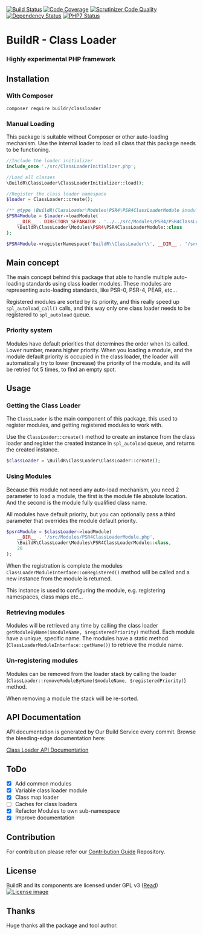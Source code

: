 [![Build Status](http://ci.zolli.hu/view/Components/job/Class%20Loader/badge/icon)](http://ci.zolli.hu/view/Components/job/Class%20Loader/)
[![Code Coverage](https://scrutinizer-ci.com/g/BuildrPHP/ClassLoader/badges/coverage.png?b=master)](https://scrutinizer-ci.com/g/BuildrPHP/ClassLoader/?branch=master)
[![Scrutinizer Code Quality](https://scrutinizer-ci.com/g/BuildrPHP/ClassLoader/badges/quality-score.png?b=master)](https://scrutinizer-ci.com/g/BuildrPHP/ClassLoader/?branch=master)
[![Dependency Status](https://www.versioneye.com/user/projects/56772d5d107997003000130f/badge.svg?style=flat)](https://www.versioneye.com/user/projects/56772d5d107997003000130f)
[![PHP7 Status](https://img.shields.io/badge/PHP7-tested-8892BF.svg)](https://github.com/BuildrPHP/ClassLoader)

# BuildR - Class Loader
### Highly experimental PHP framework

## Installation

### With Composer

```
composer require buildr/classloader
```

### Manual Loading

This package is suitable without Composer or other auto-loading mechanism. Use the internal loader to load all class that this
package needs to be functioning.

```php
//Include the loader initializer
include_once './src/ClassLoaderInitializer.php';

//Load all classes
\BuildR\ClassLoader\ClassLoaderInitializer::load();

//Register the class loader namespace
$loader = ClassLoader::create();

/** @type \BuildR\ClassLoader\Modules\PSR4\PSR4ClassLoaderModule $module */
$PSR4Module = $loader->loadModule(
    __DIR__ . DIRECTORY_SEPARATOR . '../../src/Modules/PSR4/PSR4ClassLoaderModule.php',
    \BuildR\ClassLoader\Modules\PSR4\PSR4ClassLoaderModule::class
);

$PSR4Module->registerNamespace('BuildR\\ClassLoader\\', __DIR__ . '/src');
```

## Main concept

The main concept behind this package that able to handle multiple auto-loading standards using class loader modules. These modules are representing auto-loading standards, like PSR-0, PSR-4, PEAR, etc... 

Registered modules are sorted by its priority, and this really speed up `spl_autoload_call()` calls, and this way only one class loader needs to be registered to `spl_autoload` queue.

### Priority system

Modules have default priorities that determines the order when its called. Lower number, means higher priority. When you loading a module, and the module default priority is occupied in the class loader, the loader will automatically try to lower (increase) the priority of the module, and its will be retried fot 5 times, to find an empty spot.

## Usage

### Getting the Class Loader

The `ClassLoader` is the main component of this package, this used to register modules, and getting registered modules to work with.

Use the `ClassLoader::create()` method to create an instance from the class loader and register the created instance in `spl_autoload` queue, and returns the created instance.
```php
$classLoader = \BuildR\ClassLoader\ClassLoader::create();
```

### Using Modules

Because this module not need any auto-load mechanism, you need 2 parameter to load a module, the first is the module file absolute location. And the second is the module fully qualified class name.

All modules have default priority, but you can optionally pass a third parameter that overrides the module default priority.

```php
$psr4Module = $classLoader->loadModule(
    __DIR__ . '/src/Modules/PSR4ClassLoaderModule.php', 
    \BuildR\ClassLoader\Modules\PSR4ClassLoaderModule::class,
    20
);
```
When the registration is complete the modules `ClassLoaderModuleInterface::onRegistered()` method will be called and a new instance from the module is returned. 

This instance is used to configuring the module, e.g. registering namespaces, class maps etc...

### Retrieving modules

Modules will be retrieved any time by calling the class loader `getModuleByName($moduleName, $registeredPriority)` method. Each module have a unique, specific name. The modules have a static method (`ClassLoaderModuleInterface::getName()`) to retrieve the module name.

### Un-registering modules

Modules can be removed from the loader stack by calling the loader (`ClassLoader::removeModuleByName($moduleName, $registeredPriority)`) method.

When removing a module the stack will be re-sorted.

## API Documentation

API documentation is generated by Our Build Service every commit. Browse the bleeding-edge documentation here:

[Class Loader API Documentation](http://ci.zolli.hu/job/Class%20Loader/Documentation/)

## ToDo

 - [X] Add common modules
 - [X] Variable class loader module
 - [X] Class map loader
 - [ ] Caches for class loaders
 - [X] Refactor Modules to own sub-namespace
 - [X] Improve documentation

## Contribution

For contribution please refer our [Contribution Guide](https://raw.githubusercontent.com/Zolli/BuildR/master/LICENSE.md) Repository.

## License

BuildR and its components are licensed under GPL v3 ([Read](https://raw.githubusercontent.com/Zolli/BuildR/master/LICENSE.md))
[![License image](http://gplv3.fsf.org/gplv3-88x31.png)]()

## Thanks

Huge thanks all the package and tool author.
